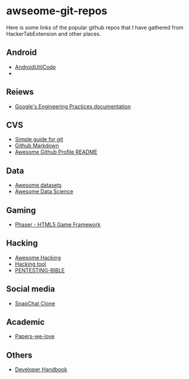 # awseome-git-repos
Here is some links of the popular github repos that I have gathered from HackerTabExtension and other places.

## Android
- [AndroidUtilCode](https://github.com/Blankj/AndroidUtilCode?ref=HackerTabExtension)
- 

## Reiews
- [Google's Engineering Practices documentation](https://google.github.io/eng-practices/review/reviewer/?fbclid=IwAR3OF_YVMtI7xsXBlfrayAchtbpcqy9tsAYawo0UfLLaz4O8D45mH2eovc8)

## CVS
- [Simple guide for git](https://rogerdudler.github.io/git-guide/?fbclid=IwAR2z33hEpcq534qQWrA5taLw2vggkwYXv2n5hBh1YbIC6btAtqlmX9GaAF0)
- [Github Markdown](https://github.com/adam-p/markdown-here/wiki/Markdown-Cheatsheet)
- [Awesome Github Profile README](https://github.com/abhisheknaiidu/awesome-github-profile-readme?ref=HackerTabExtension&fbclid=IwAR2nvBuYOW_PKs2Nqxj39Oe_3mb26XNdenZw1aMMLiucKPbesfTOocPaIwo)

## Data
- [Awesome datasets](https://github.com/awesomedata/awesome-public-datasets)
- [Awesome Data Science](https://github.com/academic/awesome-datascience?ref=HackerTabExtension&fbclid=IwAR0150O7YXSlDrTNjcw76uirAdYUzUSVbgPLlsRD6gbPN3AJzEN310OFs-I)

## Gaming
- [Phaser - HTML5 Game Framework](https://github.com/photonstorm/phaser?ref=HackerTabExtension&fbclid=IwAR0-EqXE8cNzwoNSyo1yHxpWMHdVM7fKD_5EJx9oQi6LjsEOoaLjXOSrXTA)

## Hacking
- [Awesome Hacking](https://github.com/Hack-with-Github/Awesome-Hacking?ref=HackerTabExtension&fbclid=IwAR0p-9vvUOjsEDxMIqyRpK36tflBBts2PQV27TvwR04_u5bBJ42A4leBG9k)
- [Hacking tool](https://github.com/Z4nzu/hackingtool?ref=HackerTabExtension&fbclid=IwAR1d5-HxdAqED2zzeGACpmV-idRDQ20Om9fzuIr2CUXwofUYxIuPlaIhc4I)
- [PENTESTING-BIBLE](https://github.com/blaCCkHatHacEEkr/PENTESTING-BIBLE?ref=HackerTabExtension&fbclid=IwAR2Pwq8UDIFF51LSZJ4noFGSwa8kZFWlU_225l2AeaqSYs_0f7A6Jxi9wnY)

## Social media
- [SnapChat Clone](https://github.com/TowhidKashem/snapchat-clone?ref=HackerTabExtension&fbclid=IwAR33cjCxKaarDcDEdgGeqkZLk9uPKQC6tWAv8JsY2fmntH-mPsQ9T723R0o)

## Academic 
- [Papers-we-love ](https://github.com/papers-we-love/papers-we-love?ref=HackerTabExtension&fbclid=IwAR2EoLzS_kAp2CeI-nn_SITMkOkjY6HevrOfVDQsNnTSoT_a7JWkxW7m--M)

## Others
- [Developer Handbook](https://github.com/apptension/developer-handbook?ref=HackerTabExtension&fbclid=IwAR2KSDo7PImokasMK2q2pAevCAwvrC_tpD471wXdcAahMFnS6L1Jf9jtUYs)
